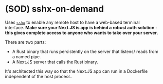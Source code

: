 # (SOD) sshx-on-demand

Uses [`sshx`](https://sshx.io/) to enable any remote host to have a web-based
terminal interface. **Make sure your Next.JS is app is behind a robust auth
solution - this gives complete access to anyone who wants to take over your
server**.

There are two parts:
- A Rust binary that runs persistently on the server that listens/ reads from a named pipe.
- A Next.JS server that calls the Rust binary.

It's architected this way so that the Next.JS app can run
in a Dockerfile independent of the host process.

